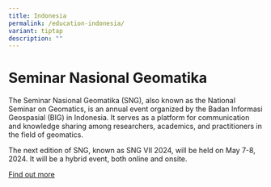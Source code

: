 ```yaml
---
title: Indonesia
permalink: /education-indonesia/
variant: tiptap
description: ""
---
```

<h1>Seminar Nasional Geomatika</h1>
<p>The Seminar Nasional Geomatika (SNG), also known as the National Seminar
on Geomatics, is an annual event organized by the Badan Informasi Geospasial
(BIG) in Indonesia. It serves as a platform for communication and knowledge
sharing among researchers, academics, and practitioners in the field of
geomatics.</p>
<p>The next edition of SNG, known as SNG VII 2024, will be held on May 7-8,
2024. It will be a hybrid event, both online and onsite.</p>
<p><a href="https://semnasgeomatika.big.go.id/" rel="noopener noreferrer nofollow" target="_blank">Find out more</a>
</p>
<p></p>
<p></p>
<p></p>